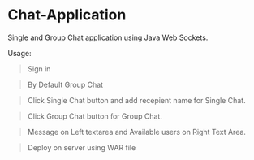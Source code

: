 # Chat-Application
Single and Group Chat application using Java Web Sockets.


Usage:

>Sign in 

>By Default Group Chat

>Click Single Chat button and add recepient name for Single Chat. 

>Click Group Chat button for Group Chat.

>Message on Left textarea and Available users on Right Text Area.

>Deploy on server using WAR file
